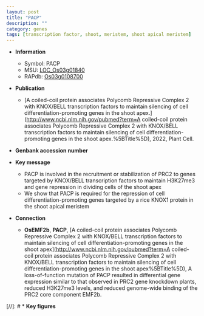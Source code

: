 ```yaml
---
layout: post
title: "PACP"
description: ""
category: genes
tags: [transcription factor, shoot, meristem, shoot apical meristem]
---
```


* **Information**  
    + Symbol: PACP  
    + MSU: [LOC_Os03g01840](http://rice.uga.edu/cgi-bin/ORF_infopage.cgi?orf=LOC_Os03g01840)  
    + RAPdb: [Os03g0108700](https://rapdb.dna.affrc.go.jp/locus/?name=Os03g0108700)  

* **Publication**  
    + [A coiled-coil protein associates Polycomb Repressive Complex 2 with KNOX/BELL transcription factors to maintain silencing of cell differentiation-promoting genes in the shoot apex.](http://www.ncbi.nlm.nih.gov/pubmed?term=A coiled-coil protein associates Polycomb Repressive Complex 2 with KNOX/BELL transcription factors to maintain silencing of cell differentiation-promoting genes in the shoot apex.%5BTitle%5D), 2022, Plant Cell.

* **Genbank accession number**  

* **Key message**  
    + PACP is involved in the recruitment or stabilization of PRC2 to genes targeted by KNOX/BELL transcription factors to maintain H3K27me3 and gene repression in dividing cells of the shoot apex
    + We show that PACP is required for the repression of cell differentiation-promoting genes targeted by a rice KNOX1 protein in the shoot apical meristem

* **Connection**  
    + __OsEMF2b__, __PACP__, [A coiled-coil protein associates Polycomb Repressive Complex 2 with KNOX/BELL transcription factors to maintain silencing of cell differentiation-promoting genes in the shoot apex](http://www.ncbi.nlm.nih.gov/pubmed?term=A coiled-coil protein associates Polycomb Repressive Complex 2 with KNOX/BELL transcription factors to maintain silencing of cell differentiation-promoting genes in the shoot apex%5BTitle%5D), A loss-of-function mutation of PACP resulted in differential gene expression similar to that observed in PRC2 gene knockdown plants, reduced H3K27me3 levels, and reduced genome-wide binding of the PRC2 core component EMF2b.

[//]: # * **Key figures**  


